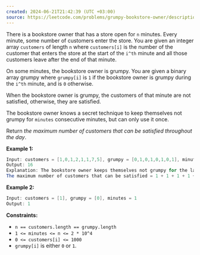 ```yaml
---
created: 2024-06-21T21:42:39 (UTC +03:00)
source: https://leetcode.com/problems/grumpy-bookstore-owner/description/?envType=daily-question&envId=2024-06-21
---
```

There is a bookstore owner that has a store open for `n` minutes. Every minute, some number of customers enter the store. You are given an integer array `customers` of length `n` where `customers[i]` is the number of the customer that enters the store at the start of the `i^th` minute and all those customers leave after the end of that minute.

On some minutes, the bookstore owner is grumpy. You are given a binary array grumpy where `grumpy[i]` is `1` if the bookstore owner is grumpy during the `i^th` minute, and is `0` otherwise.

When the bookstore owner is grumpy, the customers of that minute are not satisfied, otherwise, they are satisfied.

The bookstore owner knows a secret technique to keep themselves not grumpy for `minutes` consecutive minutes, but can only use it once.

Return _the maximum number of customers that can be satisfied throughout the day_.


**Example 1:**

``` Java
Input: customers = [1,0,1,2,1,1,7,5], grumpy = [0,1,0,1,0,1,0,1], minutes = 3
Output: 16
Explanation: The bookstore owner keeps themselves not grumpy for the last 3 minutes. 
The maximum number of customers that can be satisfied = 1 + 1 + 1 + 1 + 7 + 5 = 16.
```


**Example 2:**

``` Java
Input: customers = [1], grumpy = [0], minutes = 1
Output: 1
```

**Constraints:**

-   `n == customers.length == grumpy.length`
-   `1 <= minutes <= n <= 2 * 10^4`
-   `0 <= customers[i] <= 1000`
-   `grumpy[i]` is either `0` or `1`.

